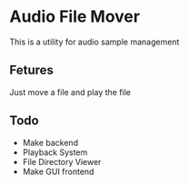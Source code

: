 # Audio File Mover
This is a utility for audio sample management

## Fetures
Just move a file and play the file

## Todo
- Make backend
 - Playback System
 - File Directory Viewer
- Make GUI frontend